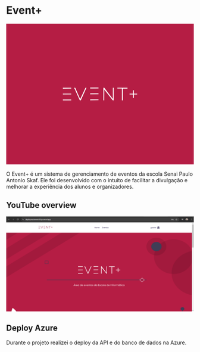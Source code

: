 # Event+ 

<img src='https://github.com/gabrielvictor0/imagens_readme/blob/main/event-plus.png' />

<p> O Event+ é um sistema de gerenciamento de eventos da escola Senai Paulo Antonio Skaf. Ele foi desenvolvido com o intuito de facilitar a divulgação e melhorar a experiência dos alunos e organizadores. </p>

## YouTube overview
[![IMAGE ALT TEXT HERE](https://github.com/gabrielvictor0/imagens_readme/blob/main/home-vercel.png)](https://www.youtube.com/watch?v=cDpiU1nPA_c)

## Deploy Azure 
Durante o projeto realizei o deploy da API e do banco de dados na Azure.


